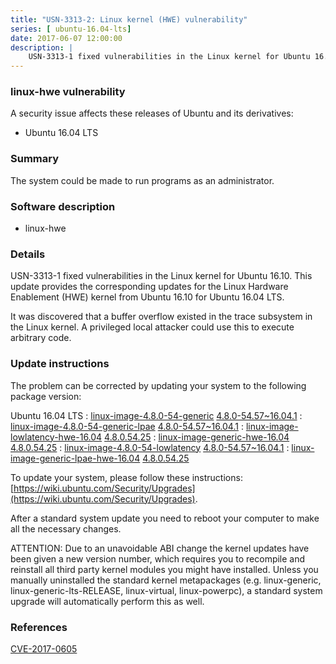 ```yaml
---
title: "USN-3313-2: Linux kernel (HWE) vulnerability"
series: [ ubuntu-16.04-lts]
date: 2017-06-07 12:00:00
description: |
    USN-3313-1 fixed vulnerabilities in the Linux kernel for Ubuntu 16.10. This update provides the corresponding updates for the Linux Hardware Enablement (HWE) kernel from Ubuntu 16.10 for Ubuntu 16.04 LTS.
--- 
```

 
 


### linux-hwe vulnerability

A security issue affects these releases of Ubuntu and its derivatives:

* Ubuntu 16.04 LTS

### Summary

The system could be made to run programs as an administrator. 

### Software description

* linux-hwe 

### Details

USN-3313-1 fixed vulnerabilities in the Linux kernel for Ubuntu 16.10. This update provides the corresponding updates for the Linux Hardware Enablement (HWE) kernel from Ubuntu 16.10 for Ubuntu 16.04 LTS.

It was discovered that a buffer overflow existed in the trace subsystem in the Linux kernel. A privileged local attacker could use this to execute arbitrary code. 

### Update instructions

The problem can be corrected by updating your system to the following package version:

Ubuntu 16.04 LTS
 : [linux-image-4.8.0-54-generic](https://launchpad.net/ubuntu/+source/linux-hwe) <span> [4.8.0-54.57~16.04.1](https://launchpad.net/ubuntu/+source/linux-hwe/4.8.0-54.57~16.04.1) </span> 
 : [linux-image-4.8.0-54-generic-lpae](https://launchpad.net/ubuntu/+source/linux-hwe) <span> [4.8.0-54.57~16.04.1](https://launchpad.net/ubuntu/+source/linux-hwe/4.8.0-54.57~16.04.1) </span> 
 : [linux-image-lowlatency-hwe-16.04](https://launchpad.net/ubuntu/+source/linux-hwe) <span> [4.8.0.54.25](https://launchpad.net/ubuntu/+source/linux-hwe/4.8.0-54.57~16.04.1) </span> 
 : [linux-image-generic-hwe-16.04](https://launchpad.net/ubuntu/+source/linux-hwe) <span> [4.8.0.54.25](https://launchpad.net/ubuntu/+source/linux-hwe/4.8.0-54.57~16.04.1) </span> 
 : [linux-image-4.8.0-54-lowlatency](https://launchpad.net/ubuntu/+source/linux-hwe) <span> [4.8.0-54.57~16.04.1](https://launchpad.net/ubuntu/+source/linux-hwe/4.8.0-54.57~16.04.1) </span> 
 : [linux-image-generic-lpae-hwe-16.04](https://launchpad.net/ubuntu/+source/linux-hwe) <span> [4.8.0.54.25](https://launchpad.net/ubuntu/+source/linux-hwe/4.8.0-54.57~16.04.1) </span> 

To update your system, please follow these instructions: [https://wiki.ubuntu.com/Security/Upgrades](https://wiki.ubuntu.com/Security/Upgrades).

After a standard system update you need to reboot your computer to make all the necessary changes.

ATTENTION: Due to an unavoidable ABI change the kernel updates have been given a new version number, which requires you to recompile and reinstall all third party kernel modules you might have installed. Unless you manually uninstalled the standard kernel metapackages (e.g. linux-generic, linux-generic-lts-RELEASE, linux-virtual, linux-powerpc), a standard system upgrade will automatically perform this as well. 

### References

 
 [CVE-2017-0605](http://people.ubuntu.com/~ubuntu-security/cve/CVE-2017-0605)
 


